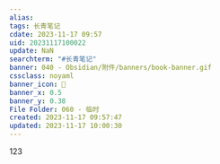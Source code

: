 ```yaml
---
alias: 
tags: 长青笔记
cdate: 2023-11-17 09:57
uid: 20231117100022
update: NaN
searchterm: "#长青笔记"
banner: 040 - Obsidian/附件/banners/book-banner.gif
cssclass: noyaml
banner_icon: 💌
banner_x: 0.5
banner_y: 0.38
File Folder: 060 - 临时
created: 2023-11-17 09:57:47
updated: 2023-11-17 10:00:30
---
```



123
